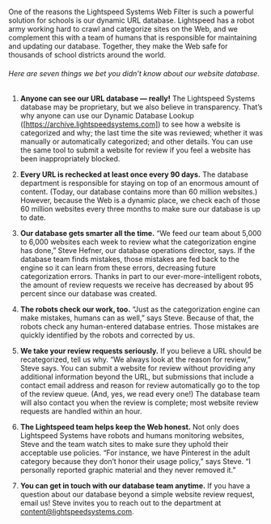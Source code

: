 One of the reasons the Lightspeed Systems Web Filter is such a powerful solution for schools is our dynamic URL database. Lightspeed has a robot army working hard to crawl and categorize sites on the Web, and we complement this with a team of humans that is responsible for maintaining and updating our database. Together, they make the Web safe for thousands of school districts around the world.

###### Here are seven things we bet you didn’t know about our website database.

1. **Anyone can see our URL database — really!** The Lightspeed Systems database may be proprietary, but we also believe in transparency. That’s why anyone can use our Dynamic Database Lookup ([https://archive.lightspeedsystems.com]) to see how a website is categorized and why; the last time the site was reviewed; whether it was manually or automatically categorized; and other details. You can use the same tool to submit a website for review if you feel a website has been inappropriately blocked.

2. **Every URL is rechecked at least once every 90 days.** The database department is responsible for staying on top of an enormous amount of content. (Today, our database contains more than 60 million websites.) However, because the Web is a dynamic place, we check each of those 60 million websites every three months to make sure our database is up to date.

3. **Our database gets smarter all the time.** “We feed our team about 5,000 to 6,000 websites each week to review what the categorization engine has done,” Steve Hefner, our database operations director, says. If the database team finds mistakes, those mistakes are fed back to the engine so it can learn from these errors, decreasing future categorization errors. Thanks in part to our ever-more-intelligent robots, the amount of review requests we receive has decreased by about 95 percent since our database was created.

4. **The robots check our work, too.** “Just as the categorization engine can make mistakes, humans can as well,” says Steve. Because of that, the robots check any human-entered database entries. Those mistakes are quickly identified by the robots and corrected by us.

5. **We take your review requests seriously.** If you believe a URL should be recategorized, tell us why. “We always look at the reason for review,” Steve says. You can submit a website for review without providing any additional information beyond the URL, but submissions that include a contact email address and reason for review automatically go to the top of the review queue. (And, yes, we read every one!) The database team will also contact you when the review is complete; most website review requests are handled within an hour.

6. **The Lightspeed team helps keep the Web honest.** Not only does Lightspeed Systems have robots and humans monitoring websites, Steve and the team watch sites to make sure they uphold their acceptable use policies. “For instance, we have Pinterest in the adult category because they don’t honor their usage policy,” says Steve. “I personally reported graphic material and they never removed it.”

7. **You can get in touch with our database team anytime.** If you have a question about our database beyond a simple website review request, email us! Steve invites you to reach out to the department at [content@lightspeedsystems.com](mailto:content@lightspeedsystems.com).